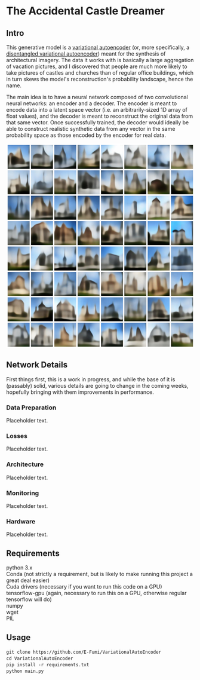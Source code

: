 # The Accidental Castle Dreamer

## Intro

This generative model is a [variational autoencoder](https://en.wikipedia.org/wiki/Variational_autoencoder) (or, more specifically, a [disentangled variational autoencoder](https://arxiv.org/pdf/1812.02833.pdf)) meant for the synthesis of architectural imagery. The data it works with is basically a large aggregation of vacation pictures, and I discovered that people are much more likely to take pictures of castles and churches than of regular office buildings, which in turn skews the model's reconstruction's probability landscape, hence the name.<br/>

The main idea is to have a neural network composed of two convolutional neural networks: an encoder and a decoder. The encoder is meant to encode data into a latent space vector (i.e. an arbitrarily-sized 1D array of float values), and the decoder is meant to reconstruct the original data from that same vector. Once successfully trained, the decoder would ideally be able to construct realistic synthetic data from any vector in the same probability space as those encoded by the encoder for real data. <br/>
<p align="center">
  <img src="./VAECollage.png" width="548" height="548">
 </p>

## Network Details

First things first, this is a work in progress, and while the base of it is (passably) solid, various details are going to change in the coming weeks, hopefully bringing with them improvements in performance.

### Data Preparation
Placeholder text.
### Losses
Placeholder text.
### Architecture
Placeholder text.
### Monitoring
Placeholder text.
### Hardware
Placeholder text.

## Requirements
python 3.x<br/>
Conda (not strictly a requirement, but is likely to make running this project a great deal easier)<br/>
Cuda drivers (necessary if you want to run this code on a GPU)<br/>
tensorflow-gpu (again, necessary to run this on a GPU, otherwise regular tensorflow will do)<br/>
numpy<br/>
wget<br/>
PIL

## Usage
`git clone https://github.com/E-Fumi/VariationalAutoEncoder`<br/>
`cd VariationalAutoEncoder`<br/>
`pip install -r requirements.txt`<br/>
`python main.py`<br/>

